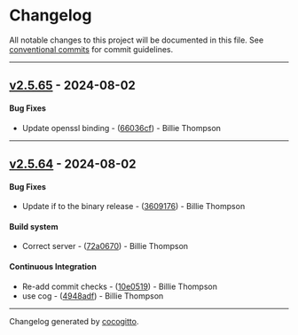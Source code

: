 # Changelog
All notable changes to this project will be documented in this file. See [conventional commits](https://www.conventionalcommits.org/) for commit guidelines.

- - -
## [v2.5.65](https://github.com/PurpleBooth/git-moves-together/compare/66036cfc9e7eaead43fe8ff90e55a5850c898447..v2.5.65) - 2024-08-02
#### Bug Fixes
- Update openssl binding - ([66036cf](https://github.com/PurpleBooth/git-moves-together/commit/66036cfc9e7eaead43fe8ff90e55a5850c898447)) - Billie Thompson

- - -

## [v2.5.64](https://github.com/PurpleBooth/git-moves-together/compare/4948adfbbc759a78cb3a78aed0a3771cc3d72ec7..v2.5.64) - 2024-08-02
#### Bug Fixes
- Update if to the binary release - ([3609176](https://github.com/PurpleBooth/git-moves-together/commit/3609176044c5670749be03ea83775e7047801b3e)) - Billie Thompson
#### Build system
- Correct server - ([72a0670](https://github.com/PurpleBooth/git-moves-together/commit/72a0670a187763a4efb5f3ac73b94a5fcfd70973)) - Billie Thompson
#### Continuous Integration
- Re-add commit checks - ([10e0519](https://github.com/PurpleBooth/git-moves-together/commit/10e05197abcd175c6aa7d69b7b85105cfe137281)) - Billie Thompson
- use cog - ([4948adf](https://github.com/PurpleBooth/git-moves-together/commit/4948adfbbc759a78cb3a78aed0a3771cc3d72ec7)) - Billie Thompson

- - -

Changelog generated by [cocogitto](https://github.com/cocogitto/cocogitto).